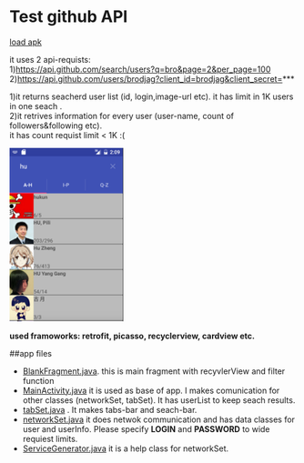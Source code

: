 # Test github API

[load apk](https://dl.dropboxusercontent.com/u/33560671/apk/githubSeach.apk)

it uses 2 api-requists: <br/>
1)https://api.github.com/search/users?q=bro&page=2&per_page=100 <br/>
2)https://api.github.com/users/brodjag?client_id=brodjag&client_secret=***



1)it returns seacherd user list (id, login,image-url etc). it has limit in 1K users in one seach .
<br/>
2)it retrives information for every user (user-name, count of followers&following etc).
<br/>it has count requist  limit < 1K :(


<img src="./img/vm.png" width="200">


**used framoworks: retrofit, picasso, recyclerview, cardview etc.**

##app files
* [BlankFragment.java](https://github.com/brodjag/ghseach/blob/master/app/src/main/java/com/brodjag/githubapi/BlankFragment.java). this is main fragment with recyvlerView and filter function
* [MainActivity.java](https://github.com/brodjag/ghseach/blob/master/app/src/main/java/com/brodjag/githubapi/MainActivity.java) it is used as base of app. I makes comunication for other classes (networkSet, tabSet). It has userList to keep seach results. 
* [tabSet.java](https://github.com/brodjag/ghseach/blob/master/app/src/main/java/com/brodjag/githubapi/tabSet.java) . It makes tabs-bar and seach-bar.
* [networkSet.java](https://github.com/brodjag/ghseach/blob/master/app/src/main/java/com/brodjag/githubapi/networkSet.java) it does netwok communication and has data classes for user and userInfo. Please specify **LOGIN**  and **PASSWORD** to wide requiest limits.
* [ServiceGenerator.java](https://github.com/brodjag/ghseach/blob/master/app/src/main/java/com/brodjag/githubapi/ServiceGenerator.java) it is a help class for networkSet.
